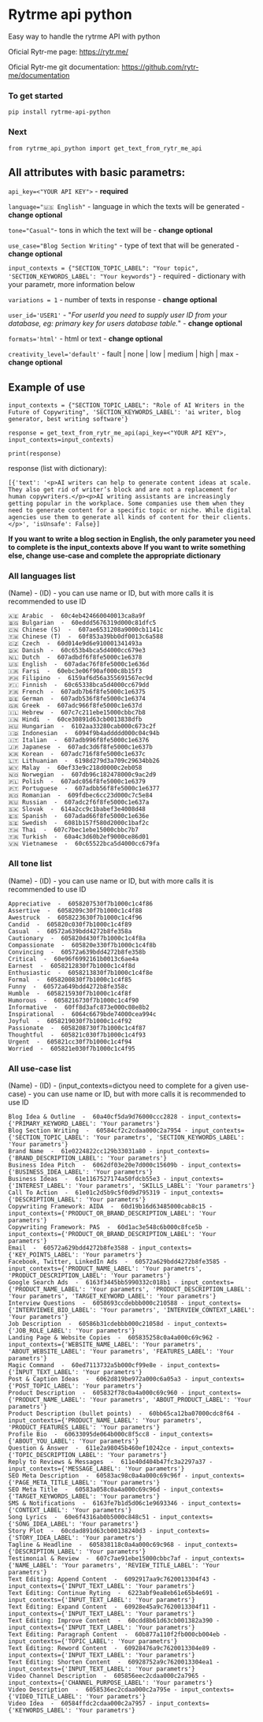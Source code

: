 # Rytrme api python

Easy way to handle the rytrme API with python 

Oficial Rytr-me page: https://rytr.me/

Oficial Rytr-me git documentation: https://github.com/rytr-me/documentation

### To get started

```
pip install rytrme-api-python
```

### Next 

```
from rytrme_api_python import get_text_from_rytr_me_api
```

## All attributes with basic parametrs:
```api_key=<"YOUR API KEY">``` - **required**

```language="🇺🇸 English"``` - language in which the texts will be generated - **change optional**

```tone="Casual"```- tons in which the text will be - **change optional**

```use_case="Blog Section Writing"``` - type of text that will be generated - **change optional**

```input_contexts = {"SECTION_TOPIC_LABEL": "Your topic", 'SECTION_KEYWORDS_LABEL': "Your keywords"}``` - required - dictionary with your parametr, more information below

```variations = 1``` - number of texts in response - **change optional**

```user_id='USER1'``` - "*For userId you need to supply user ID from your database, eg: primary key for users database table.*" - **change optional**

```formats='html'``` - html or text - **change optional**

```creativity_level='default'``` - fault | none | low | medium | high | max - **change optional**

## Example of use

```
input_contexts = {"SECTION_TOPIC_LABEL": "Role of AI Writers in the Future of Copywriting", 'SECTION_KEYWORDS_LABEL': 'ai writer, blog generator, best writing software'}

response = get_text_from_rytr_me_api(api_key=<"YOUR API KEY">, input_contexts=input_contexts)

print(response)
```

response (list with dictionary):
```
[{'text': '<p>AI writers can help to generate content ideas at scale. They also get rid of writer’s block and are not a replacement for human copywriters.</p><p>AI writing assistants are increasingly getting popular in the workplace. Some companies use them when they need to generate content for a specific topic or niche. While digital agencies use them to generate all kinds of content for their clients.</p>', 'isUnsafe': False}]
```

**If you want to write a blog section in English, the only parameter you need to complete is the input_contexts above**
**If you want to write something else, change use-case and complete the appropriate dictionary**

### All languages list

(Name) - (ID) - you can use name or ID, but with more calls it is recommended to use ID

```
🇦🇪 Arabic  -  60c4eb424660040013ca8a9f
🇧🇬 Bulgarian  -  60eddd5676319d000c81dfc5
🇨🇳 Chinese (S)  -  607ae6531208a9000cb1141c
🇹🇼 Chinese (T)  -  60f853a39bb0df0013c6a588
🇨🇿 Czech  -  60d014e9d6e910001341493a
🇩🇰 Danish  -  60c653b4bca5d4000cc679e3
🇳🇱 Dutch  -  607adbdf6f8fe5000c1e6378
🇺🇸 English  -  607adac76f8fe5000c1e636d
🇮🇷 Farsi  -  60ebc3e06f90af000c8b15f3
🇵🇭 Filipino  -  6159af6d56a355691567ec9d
🇫🇮 Finnish  -  60c65338bca5d4000cc679dd
🇫🇷 French  -  607adb7b6f8fe5000c1e6375
🇩🇪 German  -  607adb536f8fe5000c1e6374
🇬🇷 Greek  -  607adc966f8fe5000c1e637d
🇮🇱 Hebrew  -  607c7c211ebe15000cbbc7b8
🇮🇳 Hindi  -  60ce30891d63cb0013838dfb
🇭🇺 Hungarian  -  6102aa33280cab000c673c2f
🇮🇩 Indonesian  -  6094f9b4addddd000c04c94b
🇮🇹 Italian  -  607adb996f8fe5000c1e6376
🇯🇵 Japanese  -  607adc3d6f8fe5000c1e637b
🇰🇷 Korean  -  607adc716f8fe5000c1e637c
🇱🇹 Lithuanian  -  6198d279d3a709c29634bb26
🇲🇾 Malay  -  60ef33e9c218d0000c2eb058
🇳🇴 Norwegian  -  607db96c182478000c9ac2d9
🇵🇱 Polish  -  607adc056f8fe5000c1e6379
🇵🇹 Portuguese  -  607adbb56f8fe5000c1e6377
🇷🇴 Romanian  -  609fdbec6cc23d000c7c5e84
🇷🇺 Russian  -  607adc2f6f8fe5000c1e637a
🇸🇰 Slovak  -  614a2cc9c1babef3e4008d48
🇪🇸 Spanish  -  607adad66f8fe5000c1e636e
🇸🇪 Swedish  -  6081b157f580d2000c1baf2c
🇹🇭 Thai  -  607c7bec1ebe15000cbbc7b7
🇹🇷 Turkish  -  60a4c3d60b2ef9000ce86d01
🇻🇳 Vietnamese  -  60c65522bca5d4000cc679fa
```

### All tone list

(Name) - (ID) - you can use name or ID, but with more calls it is recommended to use ID

```
Appreciative  -  6058207530f7b1000c1c4f86
Assertive  -  6058209c30f7b1000c1c4f88
Awestruck  -  6058223630f7b1000c1c4f96
Candid  -  605820c030f7b1000c1c4f89
Casual  -  60572a639bdd4272b8fe358a
Cautionary  -  605820d430f7b1000c1c4f8a
Compassionate  -  605820e330f7b1000c1c4f8b
Convincing  -  60572a639bdd4272b8fe358b
Critical  -  60e96f6992161b0013c6ae4a
Earnest  -  6058212830f7b1000c1c4f8d
Enthusiastic  -  6058213830f7b1000c1c4f8e
Formal  -  6058200830f7b1000c1c4f85
Funny  -  60572a649bdd4272b8fe358c
Humble  -  6058215930f7b1000c1c4f8f
Humorous  -  6058216730f7b1000c1c4f90
Informative  -  60ff8d3afc873e000c08e8b2
Inspirational  -  6064c6679bde74000cea994c
Joyful  -  6058219030f7b1000c1c4f92
Passionate  -  6058208730f7b1000c1c4f87
Thoughtful  -  605821c030f7b1000c1c4f93
Urgent  -  605821cc30f7b1000c1c4f94
Worried  -  605821e030f7b1000c1c4f95
```

### All use-case list

(Name) - (ID) - (input_contexts=dictyou need to complete for a given use-case) - you can use name or ID, but with more calls it is recommended to use ID

```
Blog Idea & Outline  -  60a40cf5da9d76000ccc2828 - input_contexts={'PRIMARY_KEYWORD_LABEL': 'Your parametrs'}
Blog Section Writing  -  60584cf2c2cdaa000c2a7954 - input_contexts={'SECTION_TOPIC_LABEL': 'Your parametrs', 'SECTION_KEYWORDS_LABEL': 'Your parametrs'}
Brand Name  -  61e0224822cc129b33031a80 - input_contexts={'BRAND_DESCRIPTION_LABEL': 'Your parametrs'}
Business Idea Pitch  -  6062df03e20e7d000c15609b - input_contexts={'BUSINESS_IDEA_LABEL': 'Your parametrs'}
Business Ideas  -  61e1167527174a50fdcb55e3 - input_contexts={'INTEREST_LABEL': 'Your parametrs', 'SKILLS_LABEL': 'Your parametrs'}
Call To Action  -  61e01c2d5b9c5f0d9d795319 - input_contexts={'DESCRIPTION_LABEL': 'Your parametrs'}
Copywriting Framework: AIDA  -  60d19b16d63485000cab8c15 - input_contexts={'PRODUCT_OR_BRAND_DESCRIPTION_LABEL': 'Your parametrs'}
Copywriting Framework: PAS  -  60d1ac3e548c6b000c8fce5b - input_contexts={'PRODUCT_OR_BRAND_DESCRIPTION_LABEL': 'Your parametrs'}
Email  -  60572a629bdd4272b8fe3588 - input_contexts={'KEY_POINTS_LABEL': 'Your parametrs'}
Facebook, Twitter, LinkedIn Ads  -  60572a629bdd4272b8fe3585 - input_contexts={'PRODUCT_NAME_LABEL': 'Your parametrs', 'PRODUCT_DESCRIPTION_LABEL': 'Your parametrs'}
Google Search Ads  -  6163f3445bb5990332c018b1 - input_contexts={'PRODUCT_NAME_LABEL': 'Your parametrs', 'PRODUCT_DESCRIPTION_LABEL': 'Your parametrs', 'TARGET_KEYWORD_LABEL': 'Your parametrs'}
Interview Questions  -  6058693ccdebbb000c210588 - input_contexts={'INTERVIEWEE_BIO_LABEL': 'Your parametrs', 'INTERVIEW_CONTEXT_LABEL': 'Your parametrs'}
Job Description  -  60586b31cdebbb000c21058d - input_contexts={'JOB_ROLE_LABEL': 'Your parametrs'}
Landing Page & Website Copies  -  605835258c0a4a000c69c962 - input_contexts={'WEBSITE_NAME_LABEL': 'Your parametrs', 'ABOUT_WEBSITE_LABEL': 'Your parametrs', 'FEATURES_LABEL': 'Your parametrs'}
Magic Command  -  60ed7113732a5b000cf99e8e - input_contexts={'INPUT_TEXT_LABEL': 'Your parametrs'}
Post & Caption Ideas  -  6062d819be972a000c6a05a3 - input_contexts={'POST_TOPIC_LABEL': 'Your parametrs'}
Product Description  -  605832f78c0a4a000c69c960 - input_contexts={'PRODUCT_NAME_LABEL': 'Your parametrs', 'ABOUT_PRODUCT_LABEL': 'Your parametrs'}
Product Description (bullet points)  -  60bb65ca12ba07000cdc8f64 - input_contexts={'PRODUCT_NAME_LABEL': 'Your parametrs', 'PRODUCT_FEATURES_LABEL': 'Your parametrs'}
Profile Bio  -  60633095de064b000c8f5cc8 - input_contexts={'ABOUT_YOU_LABEL': 'Your parametrs'}
Question & Answer  -  611e2a98045b460ef10242ce - input_contexts={'TOPIC_DESCRIPTION_LABEL': 'Your parametrs'}
Reply to Reviews & Messages  -  611e40d404b47fc3a2297a37 - input_contexts={'MESSAGE_LABEL': 'Your parametrs'}
SEO Meta Description  -  60583ac98c0a4a000c69c96f - input_contexts={'PAGE_META_TITLE_LABEL': 'Your parametrs'}
SEO Meta Title  -  60583a058c0a4a000c69c96d - input_contexts={'TARGET_KEYWORDS_LABEL': 'Your parametrs'}
SMS & Notifications  -  6163fe7b1d5d06c1e9693346 - input_contexts={'CONTEXT_LABEL': 'Your parametrs'}
Song Lyrics  -  60e6f4316ab0b5000c848c51 - input_contexts={'SONG_IDEA_LABEL': 'Your parametrs'}
Story Plot  -  60cdad891d63cb00138240d3 - input_contexts={'STORY_IDEA_LABEL': 'Your parametrs'}
Tagline & Headline  -  605838118c0a4a000c69c968 - input_contexts={'DESCRIPTION_LABEL': 'Your parametrs'}
Testimonial & Review  -  607c7ae91ebe15000cbbc7af - input_contexts={'NAME_LABEL': 'Your parametrs', 'REVIEW_TITLE_LABEL': 'Your parametrs'}
Text Editing: Append Content  -  6092917aa9c7620013304f43 - input_contexts={'INPUT_TEXT_LABEL': 'Your parametrs'}
Text Editing: Continue Ryting  -  6223abf9ea8eb61e65b4e691 - input_contexts={'INPUT_TEXT_LABEL': 'Your parametrs'}
Text Editing: Expand Content  -  60928e45a9c7620013304f11 - input_contexts={'INPUT_TEXT_LABEL': 'Your parametrs'}
Text Editing: Improve Content  -  60cdd8b61d63cb001382a390 - input_contexts={'INPUT_TEXT_LABEL': 'Your parametrs'}
Text Editing: Paragraph Content  -  60b877a110f2fb000cb004eb - input_contexts={'TOPIC_LABEL': 'Your parametrs'}
Text Editing: Reword Content  -  60928476a9c7620013304e89 - input_contexts={'INPUT_TEXT_LABEL': 'Your parametrs'}
Text Editing: Shorten Content  -  60928752a9c7620013304ea1 - input_contexts={'INPUT_TEXT_LABEL': 'Your parametrs'}
Video Channel Description  -  605856eec2cdaa000c2a7965 - input_contexts={'CHANNEL_PURPOSE_LABEL': 'Your parametrs'}
Video Description  -  6058536ec2cdaa000c2a795e - input_contexts={'VIDEO_TITLE_LABEL': 'Your parametrs'}
Video Idea  -  60584ffdc2cdaa000c2a7957 - input_contexts={'KEYWORDS_LABEL': 'Your parametrs'}
```
